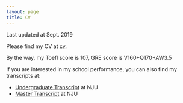 ```yaml
---
layout: page
title: CV
---
```


<p class="message">
  Last updated at Sept. 2019
</p>

Please find my CV at [cv](../cv_yuxiang_zhu.pdf).

By the way, my Toefl score is 107, GRE score is V160+Q170+AW3.5

If you are interested in my school performance, you can also find my transcripts at:

* [Undergraduate Transcript](../transcript_undergraduate.pdf) at NJU
* [Master Transcript](../transcript_master.pdf) at NJU


